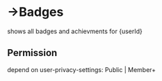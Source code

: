 # ->Badges
shows all badges and achievments for {userId}

## Permission
depend on user-privacy-settings:
Public | Member+
